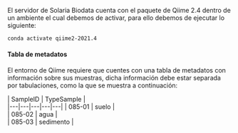 










El servidor de Solaria Biodata cuenta con el paquete de Qiime 2.4 dentro de un ambiente el cual debemos de activar, para ello debemos de ejecutar lo siguiente:

```bash
conda activate qiime2-2021.4
```

#### Tabla de metadatos

El entorno de Qiime requiere que cuentes con una tabla de metadatos con información sobre sus muestras, dicha información debe estar separada por tabulaciones, como la que se muestra a continuación:

| SampleID  | TypeSample  |  
|---|---|---|---|---|
| 085-01  | suelo  |   
| 085-02  | agua  |   
| 085-03  | sedimento  |   




























